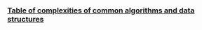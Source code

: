 ### [Table of complexities of common algorithms and data structures](https://github.com/ericdrowell/BigOCheatSheet)
